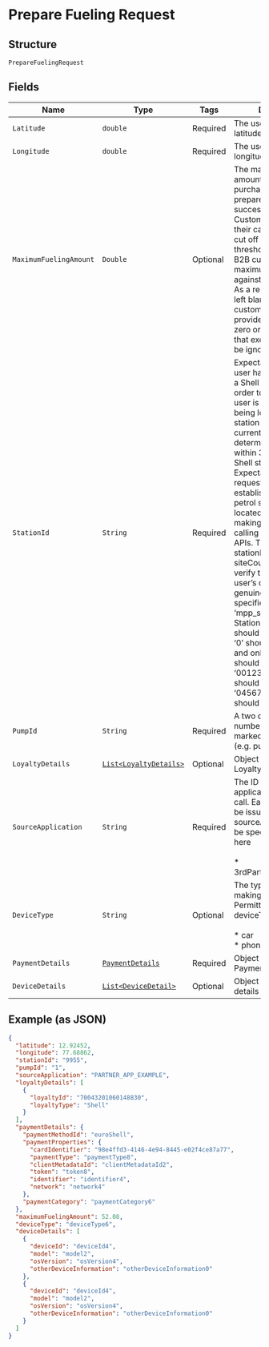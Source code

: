 
# Prepare Fueling Request

## Structure

`PrepareFuelingRequest`

## Fields

| Name | Type | Tags | Description | Getter | Setter |
|  --- | --- | --- | --- | --- | --- |
| `Latitude` | `double` | Required | The user’s current latitude | double getLatitude() | setLatitude(double latitude) |
| `Longitude` | `double` | Required | The user’s current longitude | double getLongitude() | setLongitude(double longitude) |
| `MaximumFuelingAmount` | `Double` | Optional | The maximum fuelling amount that can be purchased. If the prepare fuelling is successful and the Customer starts fuelling their car, the pump will cut off once this threshold is reached. For B2B customers a maximum ceiling is set against their Shell Card. As a result, this can be left blank for B2B customers. If a value is provided it cannot be zero or lower and values that exceed ceiling will be ignored. | Double getMaximumFuelingAmount() | setMaximumFuelingAmount(Double maximumFuelingAmount) |
| `StationId` | `String` | Required | Expectation is that a user has to be located at a Shell petrol station in order to make this call. A user is recognised as being located at a Shell station if the user’s current location (as determined by GPS) is within 300 meters of a Shell station. Expectation is that requester will have established the Shell petrol station the user is located at prior to making this call by calling Station Locator APIs. The API will use stationId and siteCountry/GPS to verify the user is The user’s current latitude genuinely located at the specified Station. ‘mpp_station_id’ of the Station Locator API should be used. Leading ‘0’ should be dropped and only last four digits, should be used. E.G. for ‘00123’, only ‘0123’ should be used and for ‘04567’ only ‘4567’ should be used. | String getStationId() | setStationId(String stationId) |
| `PumpId` | `String` | Required | A two digit numeric number of the pump as marked on the forecourt (e.g. pump number 12) | String getPumpId() | setPumpId(String pumpId) |
| `LoyaltyDetails` | [`List<LoyaltyDetails>`](../../doc/models/loyalty-details.md) | Optional | Object containing Loyalty details | List<LoyaltyDetails> getLoyaltyDetails() | setLoyaltyDetails(List<LoyaltyDetails> loyaltyDetails) |
| `SourceApplication` | `String` | Required | The ID of the source application making this call. Each 3rd Party will be issued with its own sourceApp ID that must be specified correctly here<br><br>* 3rdParty_App_Archetype | String getSourceApplication() | setSourceApplication(String sourceApplication) |
| `DeviceType` | `String` | Optional | The type of device making this call. Permitted values for deviceType:<br><br>* car<br>* phone | String getDeviceType() | setDeviceType(String deviceType) |
| `PaymentDetails` | [`PaymentDetails`](../../doc/models/payment-details.md) | Required | Object containing Payment details | PaymentDetails getPaymentDetails() | setPaymentDetails(PaymentDetails paymentDetails) |
| `DeviceDetails` | [`List<DeviceDetail>`](../../doc/models/device-detail.md) | Optional | Object containing device details | List<DeviceDetail> getDeviceDetails() | setDeviceDetails(List<DeviceDetail> deviceDetails) |

## Example (as JSON)

```json
{
  "latitude": 12.92452,
  "longitude": 77.68862,
  "stationId": "9955",
  "pumpId": "1",
  "sourceApplication": "PARTNER_APP_EXAMPLE",
  "loyaltyDetails": [
    {
      "loyaltyId": "70043201060148830",
      "loyaltyType": "Shell"
    }
  ],
  "paymentDetails": {
    "paymentMethodId": "euroShell",
    "paymentProperties": {
      "cardIdentifier": "98e4ffd3-4146-4e94-8445-e02f4ce87a77",
      "paymentType": "paymentType8",
      "clientMetadataId": "clientMetadataId2",
      "token": "token8",
      "identifier": "identifier4",
      "network": "network4"
    },
    "paymentCategory": "paymentCategory6"
  },
  "maximumFuelingAmount": 52.08,
  "deviceType": "deviceType6",
  "deviceDetails": [
    {
      "deviceId": "deviceId4",
      "model": "model2",
      "osVersion": "osVersion4",
      "otherDeviceInformation": "otherDeviceInformation0"
    },
    {
      "deviceId": "deviceId4",
      "model": "model2",
      "osVersion": "osVersion4",
      "otherDeviceInformation": "otherDeviceInformation0"
    }
  ]
}
```

